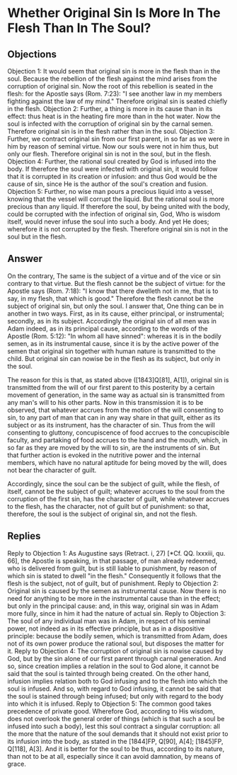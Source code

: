 # Whether Original Sin Is More In The Flesh Than In The Soul?
## Objections
Objection 1: It would seem that original sin is more in the flesh than in the soul. Because the rebellion of the flesh against the mind arises from the corruption of original sin. Now the root of this rebellion is seated in the flesh: for the Apostle says (Rom. 7:23): "I see another law in my members fighting against the law of my mind." Therefore original sin is seated chiefly in the flesh.
Objection 2: Further, a thing is more in its cause than in its effect: thus heat is in the heating fire more than in the hot water. Now the soul is infected with the corruption of original sin by the carnal semen. Therefore original sin is in the flesh rather than in the soul.
Objection 3: Further, we contract original sin from our first parent, in so far as we were in him by reason of seminal virtue. Now our souls were not in him thus, but only our flesh. Therefore original sin is not in the soul, but in the flesh.
Objection 4: Further, the rational soul created by God is infused into the body. If therefore the soul were infected with original sin, it would follow that it is corrupted in its creation or infusion: and thus God would be the cause of sin, since He is the author of the soul's creation and fusion.
Objection 5: Further, no wise man pours a precious liquid into a vessel, knowing that the vessel will corrupt the liquid. But the rational soul is more precious than any liquid. If therefore the soul, by being united with the body, could be corrupted with the infection of original sin, God, Who is wisdom itself, would never infuse the soul into such a body. And yet He does; wherefore it is not corrupted by the flesh. Therefore original sin is not in the soul but in the flesh.
## Answer
On the contrary, The same is the subject of a virtue and of the vice or sin contrary to that virtue. But the flesh cannot be the subject of virtue: for the Apostle says (Rom. 7:18): "I know that there dwelleth not in me, that is to say, in my flesh, that which is good." Therefore the flesh cannot be the subject of original sin, but only the soul.
I answer that, One thing can be in another in two ways. First, as in its cause, either principal, or instrumental; secondly, as in its subject. Accordingly the original sin of all men was in Adam indeed, as in its principal cause, according to the words of the Apostle (Rom. 5:12): "In whom all have sinned": whereas it is in the bodily semen, as in its instrumental cause, since it is by the active power of the semen that original sin together with human nature is transmitted to the child. But original sin can nowise be in the flesh as its subject, but only in the soul.

The reason for this is that, as stated above ([1843]Q[81], A[1]), original sin is transmitted from the will of our first parent to this posterity by a certain movement of generation, in the same way as actual sin is transmitted from any man's will to his other parts. Now in this transmission it is to be observed, that whatever accrues from the motion of the will consenting to sin, to any part of man that can in any way share in that guilt, either as its subject or as its instrument, has the character of sin. Thus from the will consenting to gluttony, concupiscence of food accrues to the concupiscible faculty, and partaking of food accrues to the hand and the mouth, which, in so far as they are moved by the will to sin, are the instruments of sin. But that further action is evoked in the nutritive power and the internal members, which have no natural aptitude for being moved by the will, does not bear the character of guilt.

Accordingly, since the soul can be the subject of guilt, while the flesh, of itself, cannot be the subject of guilt; whatever accrues to the soul from the corruption of the first sin, has the character of guilt, while whatever accrues to the flesh, has the character, not of guilt but of punishment: so that, therefore, the soul is the subject of original sin, and not the flesh.
## Replies
Reply to Objection 1: As Augustine says (Retract. i, 27) [*Cf. QQ. lxxxiii, qu. 66], the Apostle is speaking, in that passage, of man already redeemed, who is delivered from guilt, but is still liable to punishment, by reason of which sin is stated to dwell "in the flesh." Consequently it follows that the flesh is the subject, not of guilt, but of punishment.
Reply to Objection 2: Original sin is caused by the semen as instrumental cause. Now there is no need for anything to be more in the instrumental cause than in the effect; but only in the principal cause: and, in this way, original sin was in Adam more fully, since in him it had the nature of actual sin.
Reply to Objection 3: The soul of any individual man was in Adam, in respect of his seminal power, not indeed as in its effective principle, but as in a dispositive principle: because the bodily semen, which is transmitted from Adam, does not of its own power produce the rational soul, but disposes the matter for it.
Reply to Objection 4: The corruption of original sin is nowise caused by God, but by the sin alone of our first parent through carnal generation. And so, since creation implies a relation in the soul to God alone, it cannot be said that the soul is tainted through being created. On the other hand, infusion implies relation both to God infusing and to the flesh into which the soul is infused. And so, with regard to God infusing, it cannot be said that the soul is stained through being infused; but only with regard to the body into which it is infused.
Reply to Objection 5: The common good takes precedence of private good. Wherefore God, according to His wisdom, does not overlook the general order of things (which is that such a soul be infused into such a body), lest this soul contract a singular corruption: all the more that the nature of the soul demands that it should not exist prior to its infusion into the body, as stated in the [1844]FP, Q[90], A[4]; [1845]FP, Q[118], A[3]. And it is better for the soul to be thus, according to its nature, than not to be at all, especially since it can avoid damnation, by means of grace.